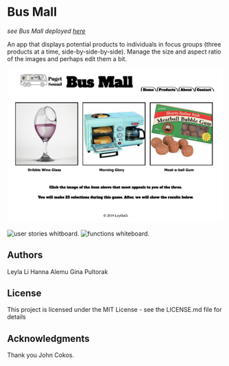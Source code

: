 # Bus Mall
*see Bus Mall deployed [here](https://ginapult.github.io/bus-mall/)*

An app that displays potential products to individuals in focus groups (three products at a time, side-by-side-by-side). Manage the size and aspect ratio of the images and perhaps edit them a bit.

![bus mall screenshot](https://github.com/ginapult/bus-mall/blob/master/busmall-screenshot.png)

![user stories whitboard](./images/white-board-1.jpg).
![functions whiteboard](./images/white-board-2.jpg).


## Authors
Leyla Li
Hanna Alemu
Gina Pultorak

## License
This project is licensed under the MIT License - see the LICENSE.md file for details

## Acknowledgments
Thank you John Cokos.
